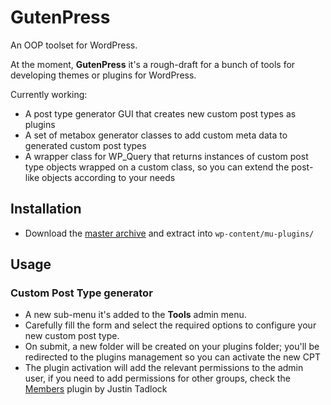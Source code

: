 # GutenPress

An OOP toolset for WordPress.

At the moment, **GutenPress** it's a rough-draft for a bunch of tools for developing themes or plugins for WordPress.

Currently working:

* A post type generator GUI that creates new custom post types as plugins
* A set of metabox generator classes to add custom meta data to generated custom post types
* A wrapper class for WP_Query that returns instances of custom post type objects wrapped on a custom class, so you can extend the post-like objects according to your needs

## Installation

* Download the [master archive](https://github.com/felipelavinz/GutenPress/archive/master.zip) and extract into `wp-content/mu-plugins/`

## Usage

### Custom Post Type generator

* A new sub-menu it's added to the **Tools** admin menu.
* Carefully fill the form and select the required options to configure your new custom post type.
* On submit, a new folder will be created on your plugins folder; you'll be redirected to the plugins management so you can activate the new CPT
* The plugin activation will add the relevant permissions to the admin user, if you need to add permissions for other groups, check the [Members](http://wordpress.org/extend/plugins/members/) plugin by Justin Tadlock